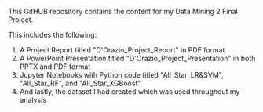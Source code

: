 This GitHUB repository contains the content for my Data Mining 2 Final Project.

This includes the following:
1. A Project Report titled "D'Orazio_Project_Report" in PDF format
2. A PowerPoint Presentation titled "D'Orazio_Project_Presentation" in both PPTX and PDF format
3. Jupyter Notebooks with Python code titled "All_Star_LR&SVM", "All_Star_RF", and "All_Star_XGBoost"
4. And lastly, the dataset I had created which was used throughout my analysis
